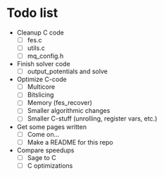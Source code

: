 # Todo list

- Cleanup C code
  - [ ] fes.c
  - [ ] utils.c
  - [ ] mq_config.h
- Finish solver code
  - [ ] output_potentials and solve
- Optimize C-code
  - [ ] Multicore
  - [ ] Bitslicing
  - [ ] Memory (fes_recover)
  - [ ] Smaller algorithmic changes
  - [ ] Smaller C-stuff (unrolling, register vars, etc.)
- Get some pages written
  - [ ] Come on...
  - [ ] Make a README for this repo
- Compare speedups
  - [ ] Sage to C
  - [ ] C optimizations
